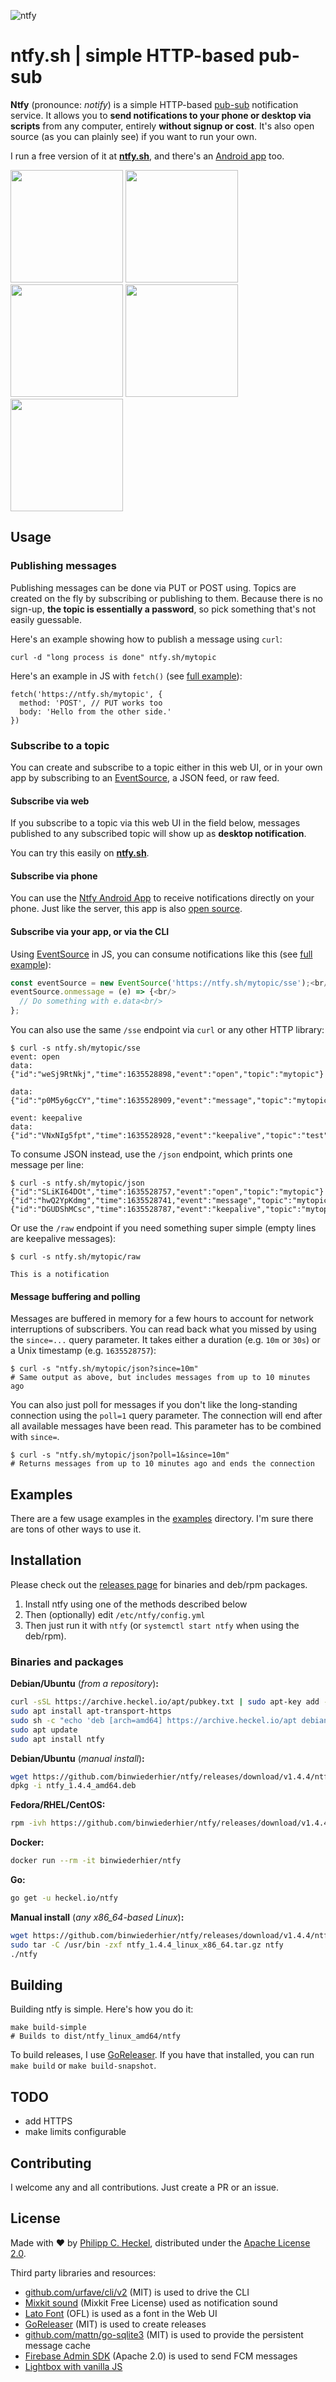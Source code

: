 ![ntfy](server/static/img/ntfy.png)

# ntfy.sh | simple HTTP-based pub-sub

**Ntfy** (pronounce: *notify*) is a simple HTTP-based [pub-sub](https://en.wikipedia.org/wiki/Publish%E2%80%93subscribe_pattern) notification service.
It allows you to **send notifications to your phone or desktop via scripts** from any computer, entirely **without signup or cost**.
It's also open source (as you can plainly see) if you want to run your own.

I run a free version of it at **[ntfy.sh](https://ntfy.sh)**, and there's an [Android app](https://play.google.com/store/apps/details?id=io.heckel.ntfy)
too.

<p>
  <img src="server/static/img/screenshot-curl.png" height="180">
  <img src="server/static/img/screenshot-web-detail.png" height="180">
  <img src="server/static/img/screenshot-phone-main.jpg" height="180">
  <img src="server/static/img/screenshot-phone-detail.jpg" height="180">
  <img src="server/static/img/screenshot-phone-notification.jpg" height="180">
</p>

## Usage

### Publishing messages

Publishing messages can be done via PUT or POST using. Topics are created on the fly by subscribing or publishing to them.
Because there is no sign-up, **the topic is essentially a password**, so pick something that's not easily guessable.

Here's an example showing how to publish a message using `curl`:

```
curl -d "long process is done" ntfy.sh/mytopic
```

Here's an example in JS with `fetch()` (see [full example](examples)):

```
fetch('https://ntfy.sh/mytopic', {
  method: 'POST', // PUT works too
  body: 'Hello from the other side.'
})
```

### Subscribe to a topic
You can create and subscribe to a topic either in this web UI, or in your own app by subscribing to an
[EventSource](https://developer.mozilla.org/en-US/docs/Web/API/EventSource), a JSON feed, or raw feed.

#### Subscribe via web
If you subscribe to a topic via this web UI in the field below, messages published to any subscribed topic
will show up as **desktop notification**.

You can try this easily on **[ntfy.sh](https://ntfy.sh)**.

#### Subscribe via phone
You can use the [Ntfy Android App](https://play.google.com/store/apps/details?id=io.heckel.ntfy) to receive 
notifications directly on your phone. Just like the server, this app is also [open source](https://github.com/binwiederhier/ntfy-android).

#### Subscribe via your app, or via the CLI
Using [EventSource](https://developer.mozilla.org/en-US/docs/Web/API/EventSource) in JS, you can consume
notifications like this (see [full example](examples)):

```javascript
const eventSource = new EventSource('https://ntfy.sh/mytopic/sse');<br/>
eventSource.onmessage = (e) => {<br/>
  // Do something with e.data<br/>
};
```

You can also use the same `/sse` endpoint via `curl` or any other HTTP library:

```
$ curl -s ntfy.sh/mytopic/sse
event: open
data: {"id":"weSj9RtNkj","time":1635528898,"event":"open","topic":"mytopic"}

data: {"id":"p0M5y6gcCY","time":1635528909,"event":"message","topic":"mytopic","message":"Hi!"}

event: keepalive
data: {"id":"VNxNIg5fpt","time":1635528928,"event":"keepalive","topic":"test"}
```

To consume JSON instead, use the `/json` endpoint, which prints one message per line:

```
$ curl -s ntfy.sh/mytopic/json
{"id":"SLiKI64DOt","time":1635528757,"event":"open","topic":"mytopic"}
{"id":"hwQ2YpKdmg","time":1635528741,"event":"message","topic":"mytopic","message":"Hi!"}
{"id":"DGUDShMCsc","time":1635528787,"event":"keepalive","topic":"mytopic"}
```

Or use the `/raw` endpoint if you need something super simple (empty lines are keepalive messages):

```
$ curl -s ntfy.sh/mytopic/raw

This is a notification
```

#### Message buffering and polling
Messages are buffered in memory for a few hours to account for network interruptions of subscribers.
You can read back what you missed by using the `since=...` query parameter. It takes either a
duration (e.g. `10m` or `30s`) or a Unix timestamp (e.g. `1635528757`):

```
$ curl -s "ntfy.sh/mytopic/json?since=10m"
# Same output as above, but includes messages from up to 10 minutes ago
```

You can also just poll for messages if you don't like the long-standing connection using the `poll=1`
query parameter. The connection will end after all available messages have been read. This parameter has to be
combined with `since=`.

```
$ curl -s "ntfy.sh/mytopic/json?poll=1&since=10m"
# Returns messages from up to 10 minutes ago and ends the connection
```

## Examples
There are a few usage examples in the [examples](examples) directory. I'm sure there are tons of other ways to use it.

## Installation
Please check out the [releases page](https://github.com/binwiederhier/ntfy/releases) for binaries and
deb/rpm packages.

1. Install ntfy using one of the methods described below
2. Then (optionally) edit `/etc/ntfy/config.yml`
3. Then just run it with `ntfy` (or `systemctl start ntfy` when using the deb/rpm).

### Binaries and packages
**Debian/Ubuntu** (*from a repository*)**:**
```bash
curl -sSL https://archive.heckel.io/apt/pubkey.txt | sudo apt-key add -
sudo apt install apt-transport-https
sudo sh -c "echo 'deb [arch=amd64] https://archive.heckel.io/apt debian main' > /etc/apt/sources.list.d/archive.heckel.io.list"  
sudo apt update
sudo apt install ntfy
```

**Debian/Ubuntu** (*manual install*)**:**
```bash
wget https://github.com/binwiederhier/ntfy/releases/download/v1.4.4/ntfy_1.4.4_amd64.deb
dpkg -i ntfy_1.4.4_amd64.deb
```

**Fedora/RHEL/CentOS:**
```bash
rpm -ivh https://github.com/binwiederhier/ntfy/releases/download/v1.4.4/ntfy_1.4.4_amd64.rpm
```

**Docker:**
```bash
docker run --rm -it binwiederhier/ntfy
```

**Go:**
```bash
go get -u heckel.io/ntfy
```

**Manual install** (*any x86_64-based Linux*)**:**
```bash
wget https://github.com/binwiederhier/ntfy/releases/download/v1.4.4/ntfy_1.4.4_linux_x86_64.tar.gz
sudo tar -C /usr/bin -zxf ntfy_1.4.4_linux_x86_64.tar.gz ntfy
./ntfy
```

## Building
Building ntfy is simple. Here's how you do it:

```
make build-simple
# Builds to dist/ntfy_linux_amd64/ntfy
``` 

To build releases, I use [GoReleaser](https://goreleaser.com/). If you have that installed, you can run `make build` or
`make build-snapshot`.

## TODO
- add HTTPS
- make limits configurable

## Contributing
I welcome any and all contributions. Just create a PR or an issue.

## License
Made with ❤️ by [Philipp C. Heckel](https://heckel.io), distributed under the [Apache License 2.0](LICENSE).

Third party libraries and resources:
* [github.com/urfave/cli/v2](https://github.com/urfave/cli/v2) (MIT) is used to drive the CLI
* [Mixkit sound](https://mixkit.co/free-sound-effects/notification/) (Mixkit Free License) used as notification sound
* [Lato Font](https://www.latofonts.com/) (OFL) is used as a font in the Web UI
* [GoReleaser](https://goreleaser.com/) (MIT) is used to create releases
* [github.com/mattn/go-sqlite3](https://github.com/mattn/go-sqlite3) (MIT) is used to provide the persistent message cache
* [Firebase Admin SDK](https://github.com/firebase/firebase-admin-go) (Apache 2.0) is used to send FCM messages
* [Lightbox with vanilla JS](https://yossiabramov.com/blog/vanilla-js-lightbox) 
